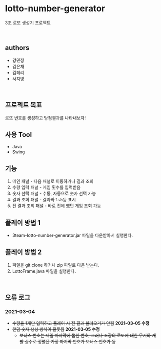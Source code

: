 # lotto-number-generator
3조 로또 생성기 프로젝트

</br>

## authors
- 강민정
- 김은채 
- 김혜리 
- 서지영 

</br>

## 프로젝트 목표
로또 번호를 생성하고 당첨결과를 나타내보자!

## 사용 Tool
- Java
- Swing

## 기능
1. 메인 패널 - 다음 패널로 이동하거나 결과 조회
2. 수량 입력 패널 - 게임 횟수를 입력받음
3. 숫자 선택 패널 - 수동, 자동으로 숫자 선택 가능
4. 결과 조회 패널 - 결과와 1~5등 표시
5. 전 결과 조회 패널 - 바로 전에 했던 게임 조회 가능


## 플레이 방법 1
- 3team-lotto-number-generator.jar 파일을 다운받아서 실행한다.


## 플레이 방법 2
1. 파일을 git clone 하거나 zip 파일로 다운 받는다.
2. LottoFrame.java 파일을 실행한다.

</br>

## 오류 로그
### 2021-03-04
- ~~수량을 1개만 입력하고 플레이 시 전 결과 불러오기가 안됨~~  **2021-03-05 수정**
- ~~랜덤 숫자 생성 방식이 잘못됨~~ **2021-03-05 수정**
  - ~~보너스 번호는 제일 마지막에 뽑힌 번호, 그러나 조장의 로또에 대한 무지와 개발 실수로 정렬된 가장 마지막 번호가 보너스 번호가 됨~~
